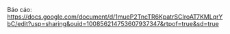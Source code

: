 Báo cáo:
https://docs.google.com/document/d/1mueP2TncTR6KpatrSCIroAT7KMLqrYbC/edit?usp=sharing&ouid=100856214753607937347&rtpof=true&sd=true

